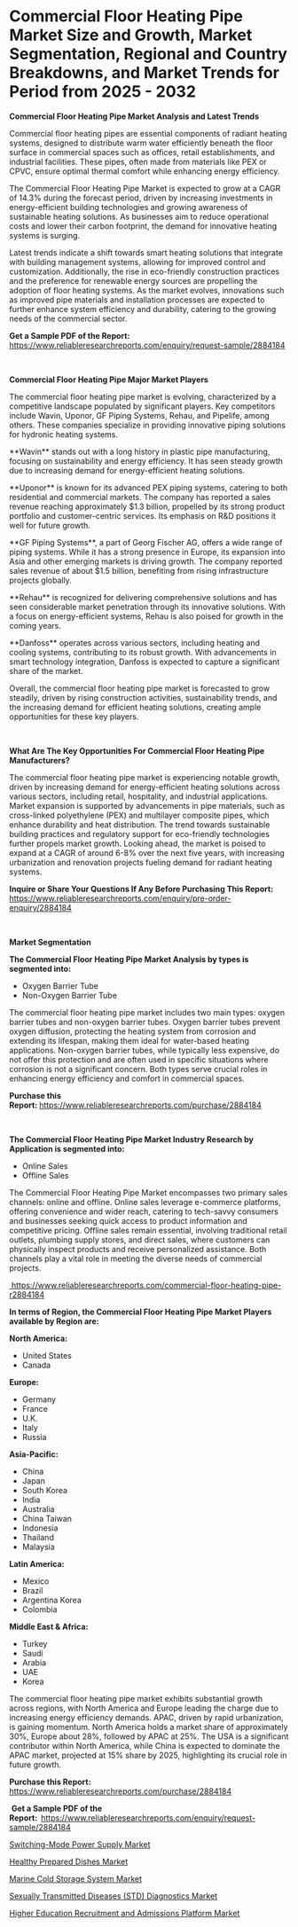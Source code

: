 <p><h1>Commercial Floor Heating Pipe Market Size and Growth, Market Segmentation, Regional and Country Breakdowns, and Market Trends for Period from 2025 -  2032</h1></p><p><strong>Commercial Floor Heating Pipe Market Analysis and Latest Trends</strong></p>
<p><p>Commercial floor heating pipes are essential components of radiant heating systems, designed to distribute warm water efficiently beneath the floor surface in commercial spaces such as offices, retail establishments, and industrial facilities. These pipes, often made from materials like PEX or CPVC, ensure optimal thermal comfort while enhancing energy efficiency.</p><p>The Commercial Floor Heating Pipe Market is expected to grow at a CAGR of 14.3% during the forecast period, driven by increasing investments in energy-efficient building technologies and growing awareness of sustainable heating solutions. As businesses aim to reduce operational costs and lower their carbon footprint, the demand for innovative heating systems is surging. </p><p>Latest trends indicate a shift towards smart heating solutions that integrate with building management systems, allowing for improved control and customization. Additionally, the rise in eco-friendly construction practices and the preference for renewable energy sources are propelling the adoption of floor heating systems. As the market evolves, innovations such as improved pipe materials and installation processes are expected to further enhance system efficiency and durability, catering to the growing needs of the commercial sector.</p></p>
<p><strong>Get a Sample PDF of the Report:&nbsp;</strong> <a href="https://www.reliableresearchreports.com/enquiry/request-sample/2884184?utm_campaign=9&utm_medium=2&utm_source=Github&utm_content=ia&utm_term=13032025&utm_id=commercial-floor-heating-pipe">https://www.reliableresearchreports.com/enquiry/request-sample/2884184</a></p>
<p>&nbsp;</p>
<p><strong>Commercial Floor Heating Pipe Major Market Players</strong></p>
<p><p>The commercial floor heating pipe market is evolving, characterized by a competitive landscape populated by significant players. Key competitors include Wavin, Uponor, GF Piping Systems, Rehau, and Pipelife, among others. These companies specialize in providing innovative piping solutions for hydronic heating systems.</p><p>**Wavin** stands out with a long history in plastic pipe manufacturing, focusing on sustainability and energy efficiency. It has seen steady growth due to increasing demand for energy-efficient heating solutions. </p><p>**Uponor** is known for its advanced PEX piping systems, catering to both residential and commercial markets. The company has reported a sales revenue reaching approximately $1.3 billion, propelled by its strong product portfolio and customer-centric services. Its emphasis on R&D positions it well for future growth.</p><p>**GF Piping Systems**, a part of Georg Fischer AG, offers a wide range of piping systems. While it has a strong presence in Europe, its expansion into Asia and other emerging markets is driving growth. The company reported sales revenue of about $1.5 billion, benefiting from rising infrastructure projects globally.</p><p>**Rehau** is recognized for delivering comprehensive solutions and has seen considerable market penetration through its innovative solutions. With a focus on energy-efficient systems, Rehau is also poised for growth in the coming years.</p><p>**Danfoss** operates across various sectors, including heating and cooling systems, contributing to its robust growth. With advancements in smart technology integration, Danfoss is expected to capture a significant share of the market.</p><p>Overall, the commercial floor heating pipe market is forecasted to grow steadily, driven by rising construction activities, sustainability trends, and the increasing demand for efficient heating solutions, creating ample opportunities for these key players.</p></p>
<p>&nbsp;</p>
<p><strong>What Are The Key Opportunities For Commercial Floor Heating Pipe Manufacturers?</strong></p>
<p><p>The commercial floor heating pipe market is experiencing notable growth, driven by increasing demand for energy-efficient heating solutions across various sectors, including retail, hospitality, and industrial applications. Market expansion is supported by advancements in pipe materials, such as cross-linked polyethylene (PEX) and multilayer composite pipes, which enhance durability and heat distribution. The trend towards sustainable building practices and regulatory support for eco-friendly technologies further propels market growth. Looking ahead, the market is poised to expand at a CAGR of around 6-8% over the next five years, with increasing urbanization and renovation projects fueling demand for radiant heating systems.</p></p>
<p><strong>Inquire or Share Your Questions If Any Before Purchasing This Report:</strong> <a href="https://www.reliableresearchreports.com/enquiry/pre-order-enquiry/2884184?utm_campaign=9&utm_medium=2&utm_source=Github&utm_content=ia&utm_term=13032025&utm_id=commercial-floor-heating-pipe">https://www.reliableresearchreports.com/enquiry/pre-order-enquiry/2884184</a></p>
<p>&nbsp;</p>
<p><strong>Market Segmentation</strong></p>
<p><strong>The Commercial Floor Heating Pipe Market Analysis by types is segmented into:</strong></p>
<p><ul><li>Oxygen Barrier Tube</li><li>Non-Oxygen Barrier Tube</li></ul></p>
<p><p>The commercial floor heating pipe market includes two main types: oxygen barrier tubes and non-oxygen barrier tubes. Oxygen barrier tubes prevent oxygen diffusion, protecting the heating system from corrosion and extending its lifespan, making them ideal for water-based heating applications. Non-oxygen barrier tubes, while typically less expensive, do not offer this protection and are often used in specific situations where corrosion is not a significant concern. Both types serve crucial roles in enhancing energy efficiency and comfort in commercial spaces.</p></p>
<p><strong>Purchase this Report:&nbsp;</strong><a href="https://www.reliableresearchreports.com/purchase/2884184?utm_campaign=9&utm_medium=2&utm_source=Github&utm_content=ia&utm_term=13032025&utm_id=commercial-floor-heating-pipe">https://www.reliableresearchreports.com/purchase/2884184</a></p>
<p>&nbsp;</p>
<p><strong>The Commercial Floor Heating Pipe Market Industry Research by Application is segmented into:</strong></p>
<p><ul><li>Online Sales</li><li>Offline Sales</li></ul></p>
<p><p>The Commercial Floor Heating Pipe Market encompasses two primary sales channels: online and offline. Online sales leverage e-commerce platforms, offering convenience and wider reach, catering to tech-savvy consumers and businesses seeking quick access to product information and competitive pricing. Offline sales remain essential, involving traditional retail outlets, plumbing supply stores, and direct sales, where customers can physically inspect products and receive personalized assistance. Both channels play a vital role in meeting the diverse needs of commercial projects.</p></p>
<p><a href="https://www.reliableresearchreports.com/commercial-floor-heating-pipe-r2884184?utm_campaign=9&utm_medium=2&utm_source=Github&utm_content=ia&utm_term=13032025&utm_id=commercial-floor-heating-pipe">&nbsp;https://www.reliableresearchreports.com/commercial-floor-heating-pipe-r2884184</a></p>
<p><strong>In terms of Region, the Commercial Floor Heating Pipe Market Players available by Region are:</strong></p>
<p>
    <p> <strong> North America: </strong>
        <ul>
            <li>United States</li>
            <li>Canada</li>
        </ul>
        </p> 
    <p> <strong> Europe: </strong>
        <ul>
            <li>Germany</li>
            <li>France</li>
            <li>U.K.</li>
            <li>Italy</li>
            <li>Russia</li>
        </ul>
        </p> 
    <p> <strong> Asia-Pacific: </strong>
        <ul>
            <li>China</li>
            <li>Japan</li>
            <li>South Korea</li>
            <li>India</li>
            <li>Australia</li>
            <li>China Taiwan</li>
            <li>Indonesia</li>
            <li>Thailand</li>
            <li>Malaysia</li>
        </ul>
        </p> 
    <p> <strong> Latin America: </strong>
        <ul>
            <li>Mexico</li>
            <li>Brazil</li>
            <li>Argentina Korea</li>
            <li>Colombia</li>
        </ul>
        </p> 
    <p> <strong> Middle East & Africa: </strong>
        <ul>
            <li>Turkey</li>
            <li>Saudi</li>
            <li>Arabia</li>
            <li>UAE</li>
            <li>Korea</li>
        </ul>
    </p>
    </p>
<p><p>The commercial floor heating pipe market exhibits substantial growth across regions, with North America and Europe leading the charge due to increasing energy efficiency demands. APAC, driven by rapid urbanization, is gaining momentum. North America holds a market share of approximately 30%, Europe about 28%, followed by APAC at 25%. The USA is a significant contributor within North America, while China is expected to dominate the APAC market, projected at 15% share by 2025, highlighting its crucial role in future growth.</p></p>
<p><strong>Purchase this Report: </strong><a href="https://www.reliableresearchreports.com/purchase/2884184?utm_campaign=9&utm_medium=2&utm_source=Github&utm_content=ia&utm_term=13032025&utm_id=commercial-floor-heating-pipe">https://www.reliableresearchreports.com/purchase/2884184</a></p>
<p>&nbsp;<strong>Get a Sample PDF of the Report:&nbsp;&nbsp;</strong><a href="https://www.reliableresearchreports.com/enquiry/request-sample/2884184?utm_campaign=9&utm_medium=2&utm_source=Github&utm_content=ia&utm_term=13032025&utm_id=commercial-floor-heating-pipe">https://www.reliableresearchreports.com/enquiry/request-sample/2884184</a></p>
<p><strong></strong></p>
<p><p><a href="https://github.com/pichuaadh0/Market-Research-Report-List-1/blob/main/switching-mode-power-supply-market.md?utm_campaign=9&utm_medium=2&utm_source=Github&utm_content=ia&utm_term=13032025&utm_id=commercial-floor-heating-pipe">Switching-Mode Power Supply Market</a></p><p><a href="https://github.com/merkinedry7b/Market-Research-Report-List-1/blob/main/healthy-prepared-dishes-market.md?utm_campaign=9&utm_medium=2&utm_source=Github&utm_content=ia&utm_term=13032025&utm_id=commercial-floor-heating-pipe">Healthy Prepared Dishes Market</a></p><p><a href="https://github.com/oshrykauraj7/Market-Research-Report-List-1/blob/main/marine-cold-storage-system-market.md?utm_campaign=9&utm_medium=2&utm_source=Github&utm_content=ia&utm_term=13032025&utm_id=commercial-floor-heating-pipe">Marine Cold Storage System Market</a></p><p><a href="https://github.com/forgazerbyjt/Market-Research-Report-List-1/blob/main/sexually-transmitted-diseases-std-diagnostics-market.md?utm_campaign=9&utm_medium=2&utm_source=Github&utm_content=ia&utm_term=13032025&utm_id=commercial-floor-heating-pipe">Sexually Transmitted Diseases (STD) Diagnostics Market</a></p><p><a href="https://github.com/wynonachirei9/Market-Research-Report-List-1/blob/main/higher-education-recruitment-and-admissions-platform-market.md?utm_campaign=9&utm_medium=2&utm_source=Github&utm_content=ia&utm_term=13032025&utm_id=commercial-floor-heating-pipe">Higher Education Recruitment and Admissions Platform Market</a></p></p>